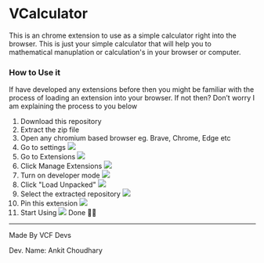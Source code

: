# VCalculator

This is an chrome extension to use as a simple calculator right into the browser. This is just your simple calculator that will help you to mathematical manuplation or calculation's in your browser or computer.

### How to Use it

If have developed any extensions before then you might be familiar with the process of loading an extension into your browser. If not then? Don’t worry I am explaining the process to you below


1. Download this repository
2. Extract the zip file
3. Open any chromium based browser eg. Brave, Chrome, Edge etc
4. Go to settings
![](https://github.com/ankit1509/VCalculator-/tree/master/images/4.png)
5. Go to Extensions
![](https://github.com/ankit1509/VCalculator-/tree/master/images/5.png)
5. Click Manage Extensions
![](https://github.com/ankit1509/VCalculator-/tree/master/images/6.png)
6. Turn on developer mode
![](https://github.com/ankit1509/VCalculator-/tree/master/images/7.png)
7. Click "Load Unpacked"
![](https://github.com/ankit1509/VCalculator-/tree/master/images/8.png)
8. Select the extracted repository 
![](https://github.com/ankit1509/VCalculator-/tree/master/images/9.png)
9. Pin this extension
![](https://github.com/ankit1509/VCalculator-/tree/master/images/10.png)
10. Start Using
![](https://github.com/ankit1509/VCalculator-/tree/master/images/11.png)
Done 👍🏻

***
Made By VCF Devs

Dev. Name: Ankit Choudhary

